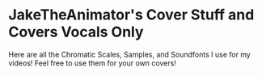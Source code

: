 # JakeTheAnimator's Cover Stuff and Covers Vocals Only
Here are all the Chromatic Scales, Samples, and Soundfonts I use for my videos! Feel free to use them for your own covers!
